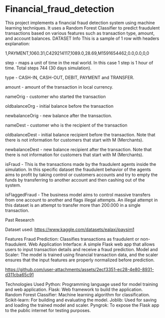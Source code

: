 # Financial_fraud_detection

This project implements a financial fraud detection system using machine learning techniques. It uses a Random Forest Classifier to predict fraudulent transactions based on various features such as transaction type, amount, and account balances.
DATASET Info
This is a sample of 1 row with headers explanation:

1,PAYMENT,1060.31,C429214117,1089.0,28.69,M1591654462,0.0,0.0,0,0

step - maps a unit of time in the real world. In this case 1 step is 1 hour of time. Total steps 744 (30 days simulation).

type - CASH-IN, CASH-OUT, DEBIT, PAYMENT and TRANSFER.

amount -
amount of the transaction in local currency.

nameOrig - customer who started the transaction

oldbalanceOrg - initial balance before the transaction

newbalanceOrig - new balance after the transaction.

nameDest - customer who is the recipient of the transaction

oldbalanceDest - initial balance recipient before the transaction. Note that there is not information for customers that start with M (Merchants).

newbalanceDest - new balance recipient after the transaction. Note that there is not information for customers that start with M (Merchants).

isFraud - This is the transactions made by the fraudulent agents inside the simulation. In this specific dataset the fraudulent behavior of the agents aims to profit by taking control or customers accounts and try to empty the funds by transferring to another account and then cashing out of the system.

isFlaggedFraud - The business model aims to control massive transfers from one account to another and flags illegal attempts. An illegal attempt in this dataset is an attempt to transfer more than 200.000 in a single transaction.

Past Research

Dataset used:
https://www.kaggle.com/datasets/ealaxi/paysim1

Features
Fraud Prediction: Classifies transactions as fraudulent or non-fraudulent.
Web Application Interface: A simple Flask web app that allows users to input transaction details and receive a fraud prediction.
Model and Scaler: The model is trained using financial transaction data, and the scaler ensures that the input features are properly normalized before prediction.



https://github.com/user-attachments/assets/2ecf3351-ec28-4e80-8931-d311cba65c91





Technologies Used
Python: Programming language used for model training and web application.
Flask: Web framework to build the application.
Random Forest Classifier: Machine learning algorithm for classification.
Scikit-learn: For building and evaluating the model.
Joblib: Used for saving and loading the trained model and scaler.
Pyngrok: To expose the Flask app to the public internet for testing purposes.
